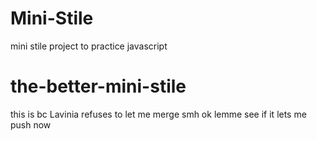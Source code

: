# Mini-Stile

mini stile project to practice javascript

# the-better-mini-stile

this is bc Lavinia refuses to let me merge smh
ok lemme see if it lets me push now
